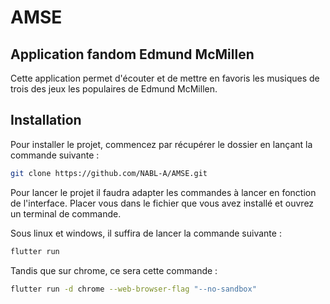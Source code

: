 # AMSE

## Application fandom Edmund McMillen

Cette application permet d'écouter et de mettre en favoris les musiques de trois des jeux les populaires de Edmund McMillen.

## Installation 

Pour installer le projet, commencez par récupérer le dossier en lançant la commande suivante :

```sh
git clone https://github.com/NABL-A/AMSE.git
```

Pour lancer le projet il faudra adapter les commandes à lancer en fonction de l'interface.
Placer vous dans le fichier que vous avez installé et ouvrez un terminal de commande.

Sous linux et windows, il suffira de lancer la commande suivante : 

```sh
flutter run
```

Tandis que sur chrome, ce sera cette commande :

```sh
flutter run -d chrome --web-browser-flag "--no-sandbox"
```




